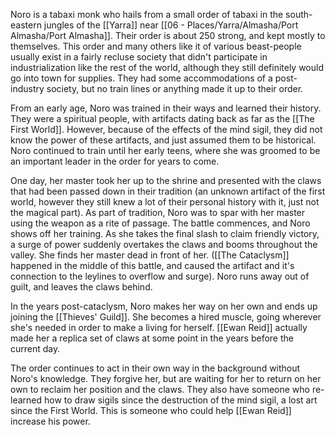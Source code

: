 Noro is a tabaxi monk who hails from a small order of tabaxi in the south-eastern jungles of the [[Yarra]] near [[06 - Places/Yarra/Almasha/Port Almasha/Port Almasha]]. Their order is about 250 strong, and kept mostly to themselves. This order and many others like it of various beast-people usually exist in a fairly recluse society that didn't participate in industrialization like the rest of the world, although they still definitely would go into town for supplies. They had some accommodations of a post-industry society, but no train lines or anything made it up to their order.

From an early age, Noro was trained in their ways and learned their history. They were a spiritual people, with artifacts dating back as far as the [[The First World]]. However, because of the effects of the mind sigil, they did not know the power of these artifacts, and just assumed them to be historical. Noro continued to train until her early teens, where she was groomed to be an important leader in the order for years to come.

One day, her master took her up to the shrine and presented with the claws that had been passed down in their tradition (an unknown artifact of the first world, however they still knew a lot of their personal history with it, just not the magical part). As part of tradition, Noro was to spar with her master using the weapon as a rite of passage. The battle commences, and Noro shows off her training. As she takes the final slash to claim friendly victory, a surge of power suddenly overtakes the claws and booms throughout the valley. She finds her master dead in front of her. ([[The Cataclysm]] happened in the middle of this battle, and caused the artifact and it's connection to the leylines to overflow and surge). Noro runs away out of guilt, and leaves the claws behind.

In the years post-cataclysm, Noro makes her way on her own and ends up joining the [[Thieves' Guild]]. She becomes a hired muscle, going wherever she's needed in order to make a living for herself. [[Ewan Reid]] actually made her a replica set of claws at some point in the years before the current day.

The order continues to act in their own way in the background without Noro's knowledge. They forgive her, but are waiting for her to return on her own to reclaim her position and the claws. They also have someone who re-learned how to draw sigils since the destruction of the mind sigil, a lost art since the First World. This is someone who could help [[Ewan Reid]] increase his power.
